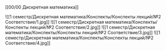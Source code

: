 [[00/00 Дискретная математика]]

![[1 семестр/Дискретная математика/Конспекты/Конспекты лекций/№2 Соответствие/1.jpg]]
![[1 семестр/Дискретная математика/Конспекты/Конспекты лекций/№2 Соответствие/2.jpg]]
![[1 семестр/Дискретная математика/Конспекты/Конспекты лекций/№2 Соответствие/3.jpg]]
![[1 семестр/Дискретная математика/Конспекты/Конспекты лекций/№2 Соответствие/4.jpg]]